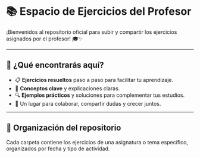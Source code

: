# 📚 Espacio de Ejercicios del Profesor

¡Bienvenidos al repositorio oficial para subir y compartir los ejercicios asignados por el profesor! 🎓✨

---

## 🚀 ¿Qué encontrarás aquí?

- 📋 **Ejercicios resueltos** paso a paso para facilitar tu aprendizaje.
- 🧠 **Conceptos clave** y explicaciones claras.
- 🔍 **Ejemplos prácticos** y soluciones para complementar tus estudios.
- 🤝 Un lugar para colaborar, compartir dudas y crecer juntos.

---

## 📂 Organización del repositorio

Cada carpeta contiene los ejercicios de una asignatura o tema específico, organizados por fecha y tipo de actividad.

